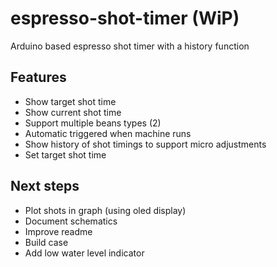 # espresso-shot-timer (WiP)
Arduino based espresso shot timer with a history function

## Features
- Show target shot time
- Show current shot time
- Support multiple beans types (2)
- Automatic triggered when machine runs
- Show history of shot timings to support micro adjustments
- Set target shot time

## Next steps
- Plot shots in graph (using oled display)
- Document schematics
- Improve readme
- Build case
- Add low water level indicator
